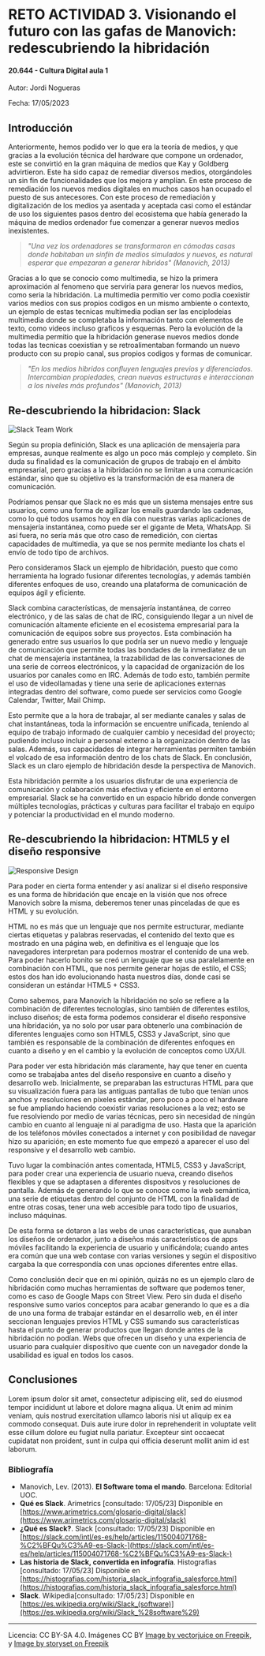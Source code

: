 # RETO ACTIVIDAD 3. Visionando el futuro con las gafas de Manovich: redescubriendo la hibridación

#### 20.644 - Cultura Digital aula 1

Autor: Jordi Nogueras 


Fecha: 17/05/2023 

 


## Introducción


Anteriormente, hemos podido ver lo que era la teoría de medios, y que gracias a la evolución técnica del hardware que compone un ordenador, este se convirtió en la gran máquina de medios que Kay y Goldberg advirtieron. Este ha sido capaz de remediar diversos medios, otorgándoles un sin fin de funcionalidades que los mejora y amplían. En este proceso de remediación los nuevos medios digitales en muchos casos han ocupado el puesto de sus antecesores.
Con este proceso de remediación y digitalización de los medios ya asentada y aceptada casi como el estándar de uso los siguientes pasos dentro del ecosistema que había generado la máquina de medios ordenador fue comenzar a generar nuevos medios inexistentes.

> *"Una vez los ordenadores se transformaron en cómodas casas donde habitaban un sinfín de medios simulados y nuevos, es natural esperar que empezaran a generar híbridos"*
> *(Manovich, 2013)*

Gracias a lo que se conocio como multimedia, se hizo la primera aproximación al fenomeno que serviria para generar los nuevos medios, como seria la hibridación. La multimedia permitio ver como podia coexistir varios medios con sus propios codigos en un mismo ambiente o contexto, un ejemplo de estas tecnicas multimedia podian ser las enciplodeias multimedia donde se completaba la información tanto con elementos de texto, como videos incluso graficos y esquemas. 
Pero la evolución de la multimedia permitio que la hibridación generase nuevos medios donde todas las tecnicas coexistian y se retroalimentaban formando un nuevo producto con su propio canal, sus propios codigos y formas de comunicar.
> *"En los medios hibridos confluyen lenguajes previos y diferenciados. Intercambian propiedades, crean nuevas estructuras e interaccionan a los niveles más profundos"*
> *(Manovich, 2013)*



## Re-descubriendo la hibridacion: Slack
![Slack Team Work](https://img.freepik.com/free-vector/team-members-moving-cards-large-kanban-board_335657-4407.jpg)

Según su propia definición, Slack es una aplicación de mensajería para empresas, aunque realmente es algo un poco más complejo y completo. Sin duda su finalidad es la comunicación de grupos de trabajo en el ámbito empresarial, pero gracias a la hibridación no se limitan a una comunicación estándar, sino que su objetivo es la transformación de esa manera de comunicación.

Podríamos pensar que Slack no es más que un sistema mensajes entre sus usuarios, como una forma de agilizar los emails guardando las cadenas, como lo qué todos usamos hoy en día con nuestras varias aplicaciones de mensajería instantánea, como puede ser el gigante de Meta, WhatsApp. Si así fuera, no sería más que otro caso de remedición, con ciertas capacidades de multimedia, ya que se nos permite mediante los chats el envío de todo tipo de archivos.

Pero consideramos Slack un ejemplo de hibridación, puesto que como herramienta ha logrado fusionar diferentes tecnologías, y además también diferentes enfoques de uso, creando una plataforma de comunicación de equipos ágil y eficiente.

Slack combina características, de mensajería instantánea, de correo electrónico, y de las salas de chat de IRC, consiguiendo llegar a un nivel de comunicación altamente eficiente en el ecosistema empresarial para la comunicación de equipos sobre sus proyectos. Esta combinación ha generado entre sus usuarios lo que podría ser un nuevo medio y lenguaje de comunicación que permite todas las bondades de la inmediatez de un chat de mensajería instantánea, la trazabilidad de las conversaciones de una serie de correos electrónicos, y la capacidad de organización de los usuarios por  canales como en IRC. Además de todo esto, también permite el uso de videollamadas y tiene una serie de aplicaciones externas integradas dentro del software, como puede ser servicios como Google Calendar, Twitter, Mail Chimp.

Esto permite que a la hora de trabajar, al ser mediante canales y salas de chat instantáneas, toda la información se encuentre unificada, teniendo al equipo de trabajo informado de cualquier cambio y necesidad del proyecto; pudiendo incluso incluir a personal externo a la organización dentro de las salas. Además, sus capacidades de integrar herramientas permiten también el volcado de esa información dentro de los chats de Slack.
En conclusión, Slack es un claro ejemplo de hibridación desde la perspectiva de Manovich.

Esta hibridación permite a los usuarios disfrutar de una experiencia de comunicación y colaboración más efectiva y eficiente en el entorno empresarial. Slack se ha convertido en un espacio híbrido donde convergen múltiples tecnologías, prácticas y culturas para facilitar el trabajo en equipo y potenciar la productividad en el mundo moderno.




## Re-descubriendo la hibridacion: HTML5 y el diseño responsive
![Responsive Design](https://img.freepik.com/free-vector/devices-concept-illustration_114360-131.jpg)

Para poder en cierta forma entender y así analizar si el diseño responsive es una forma de hibridación que encaje en la visión que  nos ofrece Manovich sobre la misma, deberemos tener unas pinceladas de que es HTML y su evolución.

HTML no es más que un lenguaje que nos permite estructurar, mediante ciertas etiquetas y palabras reservadas, el contenido del texto que es mostrado en una página web, en definitiva es el lenguaje que los navegadores interpretan para podernos mostrar el contenido de una web. Para poder hacerlo bonito se creó un lenguaje que se usa paralelamente en combinación con HTML, que nos permite generar hojas de estilo, el CSS; estos dos han ido evolucionando hasta nuestros días, donde casi se consideran un estándar HTML5 + CSS3.

Como sabemos, para Manovich la hibridación no solo se refiere a la combinación de diferentes tecnologías, sino también de diferentes estilos, incluso diseños; de esta forma podemos considerar el diseño responsive una hibridación, ya no solo por usar para obtenerlo una combinación de diferentes lenguajes como son HTML5, CSS3 y JavaScript, sino que también es responsable de la combinación de diferentes enfoques en cuanto a diseño y en el cambio y la evolución de conceptos como UX/UI.

Para poder ver esta hibridación más claramente, hay que tener en cuenta como se trabajaba antes del diseño responsive en cuanto a diseño y desarrollo web. Inicialmente, se preparaban las estructuras HTML para que su visualización fuera para las antiguas pantallas de tubo que tenían unos anchos  y resoluciones en píxeles estándar, pero poco a poco el hardware se fue ampliando haciendo coexistir varias resoluciones  a la vez; esto se fue resolviendo por medio de varias técnicas, pero sin necesidad de ningún cambio en cuanto al lenguaje ni al paradigma de uso. Hasta que la aparición de los teléfonos móviles conectados a internet y con posibilidad de navegar hizo su aparición; en este momento fue que empezó a aparecer el uso del responsive y  el desarrollo web cambio.

Tuvo lugar la combinación antes comentada,  HTML5, CSS3 y JavaScript, para poder crear una experiencia de usuario nueva, creando diseños flexibles y que se adaptasen a diferentes dispositvos y resoluciones de pantalla. Además de generando lo que se conoce como la web semántica, una serie de etiquetas dentro del conjunto de HTML con la finalidad de entre otras cosas, tener una web accesible para todo tipo de usuarios, incluso máquinas.

De esta forma se dotaron a las webs de unas características, que aunaban los diseños de ordenador, junto a diseños más característicos de apps móviles facilitando la experiencia de usuario y unificándola; cuando antes era común que una web contase con varias versiones y según el dispositivo cargaba la que correspondía con unas opciones diferentes entre ellas. 

Como conclusión decir que en mi opinión, quizás no es un ejemplo claro de hibridación como muchas herramientas de software que podemos tener, como es caso de Google Maps con Street View. Pero sin duda el diseño responsive sumo varios conceptos para acabar generando lo que es a día de uno una forma de trabajar estándar en el desarrollo web, en él inter seccionan lenguajes previos HTML y CSS sumando sus características hasta el punto de generar productos que llegan donde antes de la hibridación no podían. Webs que ofrecen un diseño y una experiencia de usuario para cualquier dispositivo que cuente con un navegador donde la usabilidad es igual en todos los casos.



## Conclusiones
Lorem ipsum dolor sit amet, consectetur adipiscing elit, sed do eiusmod tempor incididunt ut labore et dolore magna aliqua. Ut enim ad minim veniam, quis nostrud exercitation ullamco laboris nisi ut aliquip ex ea commodo consequat. Duis aute irure dolor in reprehenderit in voluptate velit esse cillum dolore eu fugiat nulla pariatur. Excepteur sint occaecat cupidatat non proident, sunt in culpa qui officia deserunt mollit anim id est laborum.



### Bibliografía

* Manovich, Lev. (2013). **El Software toma el mando**. Barcelona: Editorial UOC. 
* **Qué es Slack**. Arimetrics [consultado: 17/05/23] Disponible en [https://www.arimetrics.com/glosario-digital/slack](https://www.arimetrics.com/glosario-digital/slack)
* **¿Qué es Slack?**. Slack [consultado: 17/05/23] Disponible en [https://slack.com/intl/es-es/help/articles/115004071768-%C2%BFQu%C3%A9-es-Slack-](https://slack.com/intl/es-es/help/articles/115004071768-%C2%BFQu%C3%A9-es-Slack-)
* **Las historia de Slack, convertida en infografía**. Histografias [consultado: 17/05/23] Disponible en [https://histografias.com/historia_slack_infografia_salesforce.html](https://histografias.com/historia_slack_infografia_salesforce.html)
* **Slack**. Wikipedia[consultado: 17/05/23] Disponible en [https://es.wikipedia.org/wiki/Slack_(software)](https://es.wikipedia.org/wiki/Slack_%28software%29)


----

Licencia: CC BY-SA 4.0. Imágenes CC BY [Image by vectorjuice on Freepik](https://www.freepik.com/free-vector/business-analyst-with-laptop-idea-lightbulb-waymark-decision-management-enterprise-analysis-decision-it-tool-decision-system-concept-illustration_11668547.htm#query=teams%20flow&position=0&from_view=search&track=ais), y [Image by storyset on Freepik](https://www.freepik.com/free-vector/devices-concept-illustration_5462824.htm#query=responsive&position=7&from_view=search&track=sph)
